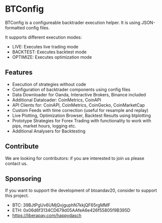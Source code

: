 # BTConfig

BTConfig is a configureable backtrader execution helper. It is using
JSON-formatted config files.

It supports different execution modes:

* LIVE: Executes live trading mode
* BACKTEST: Executes backtest mode
* OPTIMIZE: Executes optimization mode

## Features

* Execution of strategies without code
* Configuration of backtrader components using config files
* Data Downloader for Oanda, Interactive Brokers, Binance included
* Additional Dataloader: CoinMetrics, CoinAPI
* API Clients for: CoinAPI, CoinMetrics, CoinGecko, CoinMarketCap
* Custom Feeds with time correction (useful for resample and replay)
* Live Plotting, Optimization Browser, Backtest Results using btplotting
* Prototype Strategies for Forex Trading with functionality to work with
  pips, market hours, logging etc.
* Additional Analysers for Backtesting

## Contribute

We are looking for contributors: if you are interested to join us please contact us.

## Sponsoring

If you want to support the development of btoandav20, consider to support this project.

* BTC: 39BJtPgUv6UMjQvjguphN7kkjQF65rgMMF
* ETH: 0x06d6f3134CD679d05AAfeA6e426f55805f9B395D
* <https://liberapay.com/happydasch>
